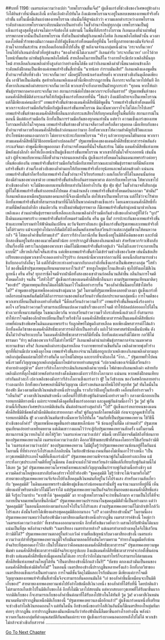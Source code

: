 ##บทที่ 1196: เนตรแห่งความว่างเปล่า
“เทพโบราณขั้นเจ็ด!”
ผู้แข็งแกร่งที่ช่วงชิงของวิเศษอยู่ข้างล่างวังได้ยินข่าวที่น่าตื่นตะลึงนี้ ตาก็ตะลึงค้างไปทันใด
ถึงแม้เทพโบราณจะอยู่ในขอบเขตของเทพแท้จริงทั้งเก้าขั้น แต่ในเมื่อมีเส้นแบ่งของเทพโบราณ เช่นนั้นก็พิสูจน์แล้วว่า ความแตกต่างระหว่างเทพโบราณระดับล่างและเทพโบราณระดับบนมีมากเป็นอย่างยิ่ง
ในขั้วอำนาจใหญ่ทุกกลุ่ม เทพโบราณเป็นผู้แข็งแกร่งสูงสุดที่สูงส่งจนไม่อาจจับต้องได้
แต่ยามนี้ ในพื้นที่ลับรกร้างโบราณ กิเลนเเดงที่นำเผ่าพันธุ์บรรพกาลพวกนั้นเป็นถึงเทพโบราณ ทั้งยังเป็นเผ่าพันธุ์กิเลนเพลิงโลหิต
กิเลนเพลิงโลหิตตัวนั้น ดวงตาแดงโลหิตชั่วร้ายของมันกวาดมองไปยังผู้แข็งแกร่งทั้งหมดที่อยู่ที่นั่น
ใครที่ถูกสายตาของมันจับจ้องก็ล้วนใจกายสั่นสะท้าน สายเลือดเยือกแข็งไปทั้งสิ้น
ฟู่!
พลังเจตจำนงกลุ่มหนึ่งม้วน ‘กระจกกั้นเวหา’ โยนไปยังกิเลนดำอีกตัวที่อยู่ด้านข้าง
“ของล้ำค่านี่ไม่เลวเลย!”
กิเลนดำรับ ‘กระจกกั้นเวหา’ เอาไว้ด้วยใบหน้ายิ้มแย้ม
เผ่าพันธุ์กิเลนเพลิงโลหิตนี้ สายเลือดในกายเป็นสีใด ร่างกายก็จะมีเปลวเพลิงสีนั้นลุกไหม้ สายเลือดกิเลนเพลิงดำยิ่งสูงส่งกว่าอย่างเห็นได้ชัด แต่ว่ากิเลนเพลิงดำตัวนี้ขนาดค่อนข้างเล็ก ระดับพลังฝึกตนเป็นเพียงแค่เทพแท้จริงขั้นสี่เท่านั้น
“นายน้อย กำราบมันเสีย!”
กิเลนเพลิงแดงพูดขึ้น
ขั้วอำนาจทั้งสิบที่ช่วงชิง ‘กระจกกั้นเวหา’ เมื่อครู่มีใบหน้าเคร่งเครียดยิ่ง
พวกเขาช่วงชิงกันดุเดือดเพียงนั้น เอาชีวิตเป็นเดิมพัน สุดท้ายกิเลนเพลิงแดงตัวนี้เพียงปรากฏกายขึ้น ก็เอากระจกกั้นเวหาไปทันที
อีกทั้งหากกิเลนเพลิงดำสยบกระจกกั้นเวหาได้ พวกเขาก็จะยิ่งกลายเป็นฝ่ายถูกกระทำ
“ทุกคน หากให้เผ่าพันธุ์บรรพกาลครองกระจกกั้นเวหา สถานการณ์ต่อไปของพวกเราจะยิ่งอันตราย!”
ปฐมเทพขั้นห้าของแดนศักดิ์สิทธิ์มิติส่งกระแสจิตให้กับผู้แข็งแกร่งทั้งหลายที่นั่น
“ใช่แล้ว ถึงแม้อีกฝ่ายจะเป็นเทพโบราณ แต่ก็มีเพียงแค่คนเดียว!”
เทพแท้จริงขั้นห้าของแดนศักดิ์สิทธิ์มิติพูดขึ้น
“เทพแท้จริงขั้นห้าทั้งหมดที่นี่ พวกเราจะต้องร่วมมือกันรับมือกับผู้แข็งแกร่งขั้นเทพโบราณ มิฉะนั้นพวกเราก็จะไม่ได้อะไรไปเลย!”
เทพแท้จริงขั้นห้าของแดนศักดิ์สิทธิ์กลืนนภาส่งกระแสเสียงให้กับทุกคนที่อยู่ในพื้นที่ลับ
สถานการณ์ในตอนนี้ มีแต่ต้องร่วมมือกัน อีกทั้งเป็นการร่วมมือกันของทุกคนเท่านั้น
แต่ทว่า ความแข็งแกร่งของเทพโบราณหยั่งลึกในใจทุกคน เทพแท้จริงขั้นห้าของขั้วอำนาจสี่ดาวครึ่งหรือสี่ดาวสุดยอด เมื่อเทียบกับของขั้วอำนาจห้าดาวหรือแดนศักดิ์สิทธิ์แล้วอ่อนแอกว่ามาก อีกทั้งพวกเขาให้ความสำคัญกับชีวิตและผลประโยชน์ของตนเองมากกว่า ไม่อยากจะปะทะกับเทพโบราณ
“จริงๆ แล้วหากทุกคนไม่ยินยอม พวกเราสามแดนศักดิ์สิทธิ์ก็มีวิธีถอยหนีอย่างปลอดภัย!”
ปฐมเทพซือคงของแดนศักดิ์สิทธิ์ชะตาสวรรค์พลันส่งกระแสจิตมา
คำพูดนี้เพียงพูดออกมา ขั้วอำนาจทั้งหมดที่นั่นใจสั่นสะท้าน
ไม่ผิด แดนศักดิ์สิทธิ์แห่งเทพมีพลังแฝงลึกล้ำ ต่อให้เบื้องหน้าเป็นผู้แข็งแกร่งขั้นเทพโบราณ พวกเขาก็ยังมั่นใจที่จะถอยหนี เช่นนั้นแล้ว ผู้ที่จะพบกับหายนะก็คือขั้วอำนาจอ่อนแอเหล่านั้น
ผู้แข็งแกร่งทั้งหมดในดินแดนเทพรกร้างค่อยๆ เห็นพ้องต้องกัน เทพแท้จริงขั้นห้าร่วมมือกันรับมือกับเทพโบราณและเผ่าพันธุ์บรรพกาลที่มีพลังเทพแท้จริงขั้นห้า
ส่วนเรื่องช่วงชิงของล้ำค่ามอบให้กับเทพแท้จริงที่อายุน้อยและพลังค่อนข้างต่ำ
แน่นอน เทพแท้จริงขั้นห้าก็หารือกับเทพแท้จริงในขั้วอำนาจไว้เรียบร้อยแล้ว ผลเก็บเกี่ยวที่ได้ในตอนนั้นย่อมต้องมีส่วนของพวกเขาด้วย
เทพแท้จริงขั้นห้าเสี่ยงอันตรายมหาศาล ต่อกรกับเทพโบราณ ให้พวกเขาไปช่วงชิงของล้ำค่า จะไม่มีของตอบแทนที่เทียบเท่ากันได้อย่างไรกัน
ฟุ่บ ฟุ่บ ฟุ่บ!
ในขั้วอำนาจทั้งสิบกลุ่ม ผู้ที่ไม่ใช่เทพแท้จริงขั้นห้าถอยหลังไปหมด
ส่วนด้านหลัง เทพแท้จริงขั้นห้าทั้งหมดบินออกมา
“ฆ่ามัน!”
กิเลนเพลิงแดงเหมือนรู้แผนของคนเหล่านี้จึงลงมือทันใด
ต่อให้เขาเป็นเทพโบราณ แต่ก็ใช่ว่าจะไร้พ่าย
อีกทั้งเทพแท้จริงขั้นห้าที่สามารถเข้ามาที่นี่ได้ก็เป็นพวกค่อนข้างแข็งแกร่ง โดยเฉพาะแดนศักดิ์สิทธิ์ทั้งสามที่มีพลังแฝงล้ำลึก
เช่นเดียวกัน ทางฝั่งเผ่าพันธุ์บรรพกาล ก็มีเทพแท้จริงขั้นห้ามุ่งหน้ามาช่วยกิเลนเพลิงแดง
ส่วนเผ่าพันธุ์บรรพกาลที่เหลือเเละกิเลนเพลิงดำก็ร่วมมือกันช่วงชิงของล้ำค่าอยู่ที่ใต้วัง
“บุก!”
ฝั่งดินแดนเทพรกร้าง เทพแท้จริงขั้นห้าทั้งหมดร่วมมือกัน
ครืน ตูม บึ้ม!
การปะทะกันของเทพแท้จริงขั้นห้าและเทพโบราณทำให้ฟ้าดินผันเปลี่ยน ตะวันจันทราอับแสง
ผู้แข็งแกร่งขั้นปฐมเทพและเทพแท้จริงที่ไม่ได้ร่วมรบ แม้จะอยู่ห่างไปมากก็สัมผัสได้ถึงคลื่นพลังเทพกับเสวียนอ้าวแต่ละกลุ่มที่ชวนให้คนหวาดกลัว
“ดี ได้ของล้ำค่าชิ้นที่สามแล้ว!”
มังกรวารีล้างโลกาฉีกยิ้ม
ชิ้นหนึ่งอยู่ในมิติดั้งเดิมของเขา และยังมีอีกสองชิ้นอยู่ในท้องของแมวขโมยตัวน้อย
การปรากฏตัวขึ้นของกิเลนเพลิงดำ สำหรับพวกจ้าวเฟิงกลับเป็นเรื่องที่ดี เพราะในกลุ่มของพวกเขา เดิมก็ไม่มีเทพแท้จริงขั้นห้าอยู่แล้ว
“คิดไม่ถึงเลยว่าจะกลายเป็นแบบนี้!”
เสี่ยวหลิงจิตใจสั่นสะท้าน
แค่เพียงเทพแท้จริงขั้นห้าไม่เข้าร่วมช่วงชิงของวิเศษ เช่นนั้นข้อเสียเปรียบของกลุ่มพวกเขาก็จะลดลงอย่างไร้รูปร่าง
ก่อนหน้านี้พวกเขาก่อกวนที่นี่ ตอนนี้กลับสามารถช่วงชิงกับกองกำลังอื่นๆ ได้ แต่ก็ยังมีระยะห่างอย่างมากกับกองกำลังที่แข็งแกร่งเป็นพิเศษบางกลุ่ม
“ไสหัวไป ของชิ้นนี้ข้าปฐมเทพทุนเทียนหมายตาเอาไว้แล้ว!”
ชายสูงใหญ่ตะโกนเสียงดัง พุ่งไปยังผลไม้สีเงินลูกหนึ่ง
ครืน ครืน!
ทุกการซัดโจมตีจากฝ่ามือทั้งสองของเขาล้วนก่อคลื่นวนสีดำขึ้น กลืนกินการโจมตีทั้งหมดใกล้ๆ จนสิ้น
“ไสหัวไป!”
ผู้แข็งแกร่งของแดนศักดิ์สิทธิ์กลืนนภา ตามปฐมเทพทุนเทียนมาติดๆ
“ของข้า!”
ปฐมเทพทุนเทียนได้ผลไม้สีเงินมาไว้ในมืออย่างราบรื่น
“ของล้ำค่าชิ้นนี้มอบให้ข้าได้หรือไม่?”
คำพูดของปฐมเทพซือคงค่อนข้างนุ่มนวล
วู้ม!
ในยามที่ปฐมเทพซือคงลอยตัวลงมา ผู้แข็งแกร่งที่เหลือรอบด้านพลันสัมผัสได้ถึงการรบกวนของพลังเสวียนอ้าวที่แปลกประหลาดกลุ่มหนึ่ง การโจมตีของพวกเขาเปลี่ยนเป็นช้าลงอย่างยิ่งทันที
“นี่คือเสวียนอ้าวความเร็ว!”
เทพแท้จริงขั้นสี่คนหนึ่งร้องอย่างตกใจ
เสวียนอ้าวความเร็วสามารถเปลี่ยนแปลงความช้าเร็วของการโจมตี ทำให้ปลดปล่อยออกไปได้ในช่วงเวลาที่เหมาะสมที่สุด
ในขณะเดียวกัน หากเสวียนอ้าวความเร็วถึงระดับหนึ่งแล้วละก็ ยังสามารถทำให้การโจมตีของอีกฝ่ายเปลี่ยนเป็นเร็วหรือช้าได้
แดนศักดิ์สิทธิ์ชะตาสวรรค์เป็นแดนศักดิ์สิทธิ์แห่งเทพที่ค่อนข้างพิเศษในดินแดนเทพรกร้าง รับลูกศิษย์ไม่พูดถึงสายเลือด ขอเพียงมีพรสวรรค์ก็ได้แล้ว อีกทั้งเคล็ดวิชาของแดนศักดิ์สิทธิ์ชะตาสวรรค์ล้ำลึกเป็นอย่างยิ่ง แฝงไว้ด้วยศาสตร์นับหมื่นนับพัน
ดังนั้นไม่ว่าอัจฉริยะแบบใด ในแดนศักดิ์สิทธิ์ชะตาสวรรค์ก็มีทั้งนั้น อีกทั้งแต่ละคนยังมีไม้ตาย กลวิธีไม่ธรรมดา
“ฮ่าๆ พลังของพวกเจ้าก็ไม่เท่าไหร่นี่!”
กิเลนเพลิงดำนำเผ่าพันธุ์บรรพกาลจำนวนมหาศาลทะยานเข้ามา
ครืน!
กิเลนเพลิงดำกระตุ้นสายเลือด ร่างกายขยายส่วนขึ้นทันใด เพลิงดำพวยพุ่งทั่วร่าง ทุกที่ที่ผ่านมีเปลวเพลิงลุกโหม
เทพแท้จริงขั้นสองจำนวนไม่น้อยถูกเปลวเพลิงของกิเลนเพลิงดำลามลุก เพลิงกลุ่มนั้นแผ่ลามไปทั่วร่างทันใด เผาไหม้ไม่หยุด และยากที่จะดับลงได้
“อ๊าก…”
ปฐมเทพทั่วไปคนหนึ่งรวมทั้งวิญญาณถูกเพลิงกลุ่มนี้เผาไหม้ทำลายอย่างสมบูรณ์
“เปลวเพลิงของเจ้านี่มีเสวียนอ้าวทำลายล้างอยู่ด้วย”
มังกรวารีล้างโลกาประเมินกิเลนเพลิงดำแวบหนึ่ง
ไฟดำของกิเลนเพลิงดำ คล้ายกับเพลิงมังกรที่ลุกไหม้ด้วยพลังทำลายล้างดั้งเดิมของมังกรวารีล้างโลกามาก แน่นอน หากพลังฝึกตนเทียบเท่ากันแล้วละก็ เปลวเพลิงของมังกรวารีล้างโลกาแข็งแกร่งกว่า
ฟู่!
ในวังข้างบน ของวิเศษอีกหลายอย่างร่วงลงมาอีก อีกทั้งของวิเศษเหล่านี้มีจิตวิญญาณ เมื่อร่วงหล่นลงมาก็หนีไปทั่วทุกทิศ
วู้ม!
ทันใดนั้นในท้องฟ้า มีดวงตามหึมาสีเงินหม่นข้างหนึ่งปรากฏขึ้น ราวกับว่าฝังอยู่ในท้องฟ้า เคลื่อนที่อย่างรวดเร็ว
“กลืนกิน!”
ดวงตาสีเงินหม่นข้างหนึ่ง เคลื่อนที่ไปยังข้างพู่กันด้ามหนึ่งอย่างรวดเร็ว กลางตาฉีกออกเป็นรอยแยกมิติทางหนึ่ง แผ่กระจายพลังดึงดูดที่แข็งแกร่งออกมา และดูดพู่กันด้ามนี้เอาไว้
วู้ม วู้ม!
พู่กันด้ามนี้ก็เป็นของวิเศษประเภทมิติเช่นกัน มันต่อต้านอย่างสุดกำลัง
“ไป!”
ผู้แข็งแกร่งหลายคนของแดนศักดิ์สิทธิ์มิติซัดพลังฝ่ามือมิติแต่ละสายออกมา
ครืน!
พู่กันถูกผลักโดยพลังมิติ ก่อนจะถูกดูดเข้าไปในรอยแยกมิตินั้น
ฟู่!
ดวงตาสีเงินมหึมาข้างนั้นหายวับไปทันใด
“สมกับที่เป็นปฐมเทพคงหยวน ใช้วิธีนี้ช่วงชิงของล้ำค่า!”
ปฐมเทพซือคงพูดขึ้นอย่างชมเชยเล็กน้อย
“หึ ซ่อนอยู่ในที่มืด เต่าหดหัว!”
ปฐมเทพทุนเทียนเอ่ยอย่างเหยียดหยาม
แต่เดิมเขาวางแผนไว้ว่าจะสู้กับปฐมเทพคงหยวนสักครั้ง แต่ในยามนี้สถานการณ์วุ่นวายเกินไป ต่อให้รู้วิชา ‘เนตรเเห่งความว่างเปล่า’ ชนิดนี้ เขาก็ไม่อาจสัมผัสถึงที่ซ่อนกายของปฐมเทพคงหยวนได้
เนตรแห่งความว่างเปล่า คือกลวิธีข้ามขอบฟ้าที่สำแดงโดยการใช้เสวียนอ้าวมิติ ใน ‘เนตรแห่งความว่างเปล่า’ ของปฐมเทพคงหยวน ไม่มีผู้ใดรู้ว่าปฐมเทพคงหยวนซ่อนอยู่ที่ใดกันแน่
ในยามนี้ ที่ที่ห่างจากวังโปร่งแสงไกลลิบนั่น ในท้องฟ้าซ่อนเงาคนที่มองไม่เห็นเอาไว้ร่างหนึ่ง
“เป็นอาวุธเทพมิติประเภทโจมตีที่แข็งแกร่งนัก!”
ปฐมเทพคงหยวนพิจารณาพู่กันในมืออย่างละเอียด แม้กระทั่งอาวุธประเภทโจมตีที่อยู่ในมือตน ถึงแม้จะแฝงไว้ด้วยเสวียนอ้าวมิติแต่ก็เทียบกับพู่กันด้ามนี้ไม่ได้เลย
วู้ม วู้ม!
ปฐมเทพคงหยวนโคจรพลังเทพและพลังวิญญาณขึ้นกำราบพู่กันด้ามนี้อย่างช้าๆ
แต่ความคิดส่วนใหญ่ของเขากลับยังคงสำรวจไปทั่วท้องฟ้า
“ชุดคลุมมิติ ไม่รู้ว่าข้าจะได้เจ้ามาหรือไม่!”
สายตาของปฐมเทพคงหยวนจับจ้องไปยังเสื้อคลุมสีเงินหม่นที่อยู่ในวังโปร่งแสง
สำหรับความลับเกี่ยวกับ ‘ชุดคลุมมิติ’ ในดินแดนเทพรกร้างมีเพียงผู้แข็งแกร่งน้อยคนเท่านั้นที่รู้ คนจำนวนมากที่อยู่ที่นี่ เห็นเพียงแค่ชั่วพริบตาเดียวก็ไม่มีใครจำได้ แต่ปฐมเทพคงหยวนเป็นอัจฉริยะชั้นยอดของแดนศักดิ์สิทธิ์แห่งมิติ จึงรู้อะไรมาบ้าง
“หากข้าได้ ‘ชุดคลุมมิติ’ มา ทางสู่เทพโบราณก็จะง่ายขึ้นอีกมาก ความเป็นไปได้ที่จะกลายเป็นจอมเทพก็มากขึ้นอีกนิด!”
ปฐมเทพคงหยวนปรารถนาในชุดคลุมมิติตัวนี้เป็นอย่างมาก
แต่ว่า ‘ชุดคลุมมิติ’ ในตอนนี้ลอยล่องตามอำเภอใจไปในวังโปร่งแสง ส่วนปฐมเทพคงหยวนก็ไม่กล้าเข้าใกล้วังโปร่งแสง ดังนั้นจึงทำได้เพียงแค่รอชุดคลุมมิติออกมาเอง
“เอ๋? ดวงตาสีทองข้างนั้น!”
ในยามนี้เอง ปฐมเทพคงหยวนพบว่าในท้องฟ้ามีดวงตาสีทองมหึมาข้างหนึ่งปรากฏขึ้น
เนตรสวรรค์ข้างนี้ ใหญ่กว่า ‘เนตรแห่งความว่างเปล่า’ ที่เขาสำแดงออกมามากนัก อีกทั้งยังเข้มงวดยิ่งกว่า ผสานไปกับฟ้าดินได้แนบแน่นเป็นที่สุด พลังอำนาจล้นฟ้า
“เนตรสีทอง เนตรทำลายล้าง? แต่เนตรทำลายล้างเหตุใดจึงใช้เสวียนอ้าวมิติได้?”
ปฐมเทพคงหยวนตกอยู่ในห้วงภวังค์
ยามที่เผชิญหน้ากับดวงตาสีทองข้างนี้ เนตรแห่งความว่างเปล่าที่ปฐมเทพคงหยวนภูมิใจกับมันมาตลอดก็ยังเต้นโครามคราม
“ท่าทางในมุมมืดยังซ่อนอัจฉริยะที่สุดยอดเอาไว้อีก เป็นไปได้มากว่าคือคนของแดนศักดิ์สิทธิ์ชะตาสวรรค์”
ปฐมเทพคงหยวนพูดพึมพำ
แดนศักดิ์สิทธิ์ชะตาสวรรค์มีอัจฉริยะทุกรูปแบบ ถึงแม้แดนศักดิ์สิทธิ์ชะตาสวรรค์จะก่อตั้งขึ้นค่อนข้างช้า แต่แดนศักดิ์สิทธิ์แห่งนี้ดูแคลนไม่ได้เลย กระทั่งว่าอีกไม่นานเท่าไหร่ก็จะสามารถไล่ตามแดนศักดิ์สิทธิ์แห่งเทพส่วนใหญ่ได้ทัน
“เป็นตาสีทองข้างนี้อีกแล้วงั้นรึ!”
“บัดซบ ตกลงแล้วมันเป็นคนของแดนศักดิ์สิทธิ์แห่งมิติหรือไม่!”
ในตอนนี้ เนตรสีทองข้างนี้ปรากฏขึ้นหลายครั้งแล้ว
อีกทั้งกลวิชาของเนตรสีทองแข็งแกร่งเป็นอย่างมาก การโจมตีชั้นวัตถุไม่มีผลอะไรกับมันเลย มีเพียงแค่การโจมตีวิญญาณของเทพแท้จริงขั้นสี่เท่านั้นจึงจะสามารถสั่นคลอนมันได้
“เอ๋ ของล้ำค่าชิ้นนี้เหมือนจะเป็นมิติเก็บของ!”
สายตาของเทพคงหยวนเพ่งไปยังกำไลข้อมือสีเงินวงหนึ่ง
ของล้ำค่าที่ได้รับที่นี่ โดยปกติแล้วไม่สามารถเก็บเข้าไปในมิติเก็บของได้ อีกทั้งไม่มีเวลาไปสยบมัน
แต่หากสยบอาวุธเทพที่ได้รับมาชิ้นแรกจากมิติเก็บของ ก็จะสามารถเก็บของล้ำค่าชิ้นต่อมาที่ได้รับลงไปข้างในได้ทันที
วู้ม วู้ม!
ดวงตาสีเงินหม่นขนาดมหึมาปรากฏขึ้นเหนือมิติเก็บของนี้
“ปฐมเทพคงหยวนลงมืออีกแล้ว!”
ผู้แข็งแกร่งคนหนึ่งที่เตรียมจะช่วงชิงกำไลสีเงินทอดถอนใจ
แต่ทันใดนั้น อีกข้างหนึ่งของกำไลสีเงินอันนั้นก็มีเนตรสีทองใหญ่มหึมาค่อยๆ ปรากฏขึ้น
การปรากฏขึ้นของมันเหมือนกับว่าท้องฟ้าผืนนี้ลืมตาขึ้นอย่างไรอย่างนั้น พลังน่าหวาดหวั่นสองกลุ่มที่ต่างคุณสมบัติกันพลันแผ่กระจาย ผู้แข็งแกร่งบางคนอดถอยหลังไปไม่ได้ พวกเข้าไม่กล้าจะช่วงชิงกับสวรรค์
…………………………………………………………………..


[Go To Next Chapter]( ./53.md)